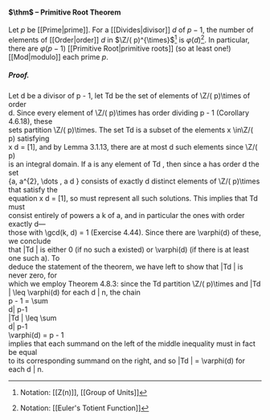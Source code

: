 #### $\thm$ – Primitive Root Theorem
Let $p$ be [[Prime|prime]]. For a [[Divides|divisor]] $d$ of $p - 1$, the number of elements of [[Order|order]] $d$ in $\Z/( p)^{\times}$[^1] is $\varphi(d)$[^2]. In particular, there are $\varphi( p - 1)$ [[Primitive Root|primitive roots]] (so at least one!) [[Mod|modulo]] each prime $p$.

##### *Proof.*
Let d be a divisor of p - 1, let Td be the set of elements of \Z/( p)\times of order  
d. Since every element of \Z/( p)\times has order dividing p - 1 (Corollary 4.6.18), these  
sets partition \Z/( p)\times. The set Td is a subset of the elements x \in\Z/( p) satisfying  
x d = [1], and by Lemma 3.1.13, there are at most d such elements since \Z/( p)  
is an integral domain. If a is any element of Td , then since a has order d the set  
{a, a^{2}, \dots  , a d } consists of exactly d distinct elements of \Z/( p)\times that satisfy the  
equation x d = [1], so must represent all such solutions. This implies that Td must  
consist entirely of powers a k of a, and in particular the ones with order exactly d—  
those with \gcd(k, d) = 1 (Exercise 4.44). Since there are \varphi(d) of these, we conclude  
that |Td | is either 0 (if no such a existed) or \varphi(d) (if there is at least one such a). To  
deduce the statement of the theorem, we have left to show that |Td | is never zero, for  
which we employ Theorem 4.8.3: since the Td partition \Z/( p)\times and |Td | \leq  \varphi(d) for each d | n, the chain  
p - 1 = \sum   
d| p-1  
|Td | \leq  \sum   
d| p-1  
\varphi(d) = p - 1  
implies that each summand on the left of the middle inequality must in fact be equal  
to its corresponding summand on the right, and so |Td | = \varphi(d) for each d | n.

[^1]: Notation: [[Z(n)]], [[Group of Units]]
[^2]: Notation: [[Euler's Totient Function]]